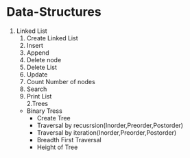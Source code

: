 # Data-Structures
1. Linked List
    1. Create Linked List
    2. Insert
    3. Append
    4. Delete node
    5. Delete List
    6. Update
    7. Count Number of nodes
    8. Search
    9. Print List   
2.Trees
    - Binary Tress
        - Create Tree
        - Traversal by recusrsion(Inorder,Preorder,Postorder)
        - Traversal by iteration(Inorder,Preorder,Postorder)
        - Breadth First Traversal
        - Height of Tree
        
        
